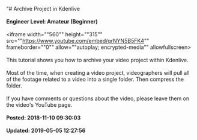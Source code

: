 "# Archive Project in Kdenlive<br /><br />**Engineer Level: Amateur (Beginner)** <br /><br /><iframe width=""560"" height=""315"" src=""https://www.youtube.com/embed/qrNYN5B5FK4"" frameborder=""0"" allow=""autoplay; encrypted-media"" allowfullscreen></iframe><br /><br />This tutorial shows you how to archive your video project within Kdenlive. <br /><br />Most of the time, when creating a video project, videographers will pull all of the footage related to a video into a single folder.  Then compress the folder. <br /><br />If you have comments or questions about the video, please leave them on the video's YouTube page.<br /><br />**Posted: 2018-11-10 09:30:03** <br /><br />**Updated: 2019-05-05 12:27:56** <br /><br />
